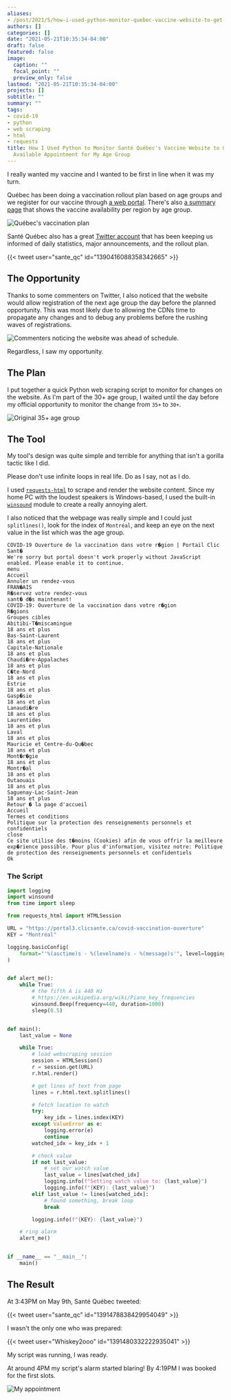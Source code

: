 ```yaml
---
aliases:
- /post/2021/5/how-i-used-python-monitor-quebec-vaccine-website-to-get-the-first-available-appointment/
authors: []
categories: []
date: "2021-05-21T10:35:34-04:00"
draft: false
featured: false
image:
  caption: ""
  focal_point: ""
  preview_only: false
lastmod: "2021-05-21T10:35:34-04:00"
projects: []
subtitle: ""
summary: ""
tags:
- covid-19
- python
- web scraping
- html
- requests
title: How I Used Python to Monitor Santé Québec's Vaccine Website to Get the First
  Available Appointment for My Age Group
---
```


I really wanted my vaccine and I wanted to be first in line when it was my turn.

Québec has been doing a vaccination rollout plan based on age groups and we register for our vaccine through [a web portal](https://portal3.clicsante.ca/).
There's also [a summary page](https://portal3.clicsante.ca/covid-vaccination-ouverture) that shows the vaccine availability per region by age group.

![Québec's vaccination plan](E0KS7zHWYAAVdjA.jpg)

Santé Québec also has a great [Twitter account](https://twitter.com/sante_qc) that has been keeping us informed of daily statistics, major announcements, and the rollout plan.

{{< tweet user="sante_qc" id="1390416088358342665" >}}

## The Opportunity

Thanks to some commenters on Twitter, I also noticed that the website would allow registration of the next age group the day before the planned opportunity.
This was most likely due to allowing the CDNs time to propagate any changes and to debug any problems before the rushing waves of registrations.

![Commenters noticing the website was ahead of schedule.](2021-05-21%2010_37_30-Window.png)

Regardless, I saw my opportunity.

## The Plan

I put together a quick Python web scraping script to monitor for changes on the website.
As I'm part of the 30+ age group, I waited until the day before my official opportunity to monitor the change from `35+` to `30+`.

![Original 35+ age group](original.png)

## The Tool

My tool's design was quite simple and terrible for anything that isn't a gorilla tactic like I did.

Please don't use infinite loops in real life.
Do as I say, not as I do.

I used [`requests-html`](https://docs.python-requests.org/projects/requests-html/) to scrape and render the website content.
Since my home PC with the loudest speakers is Windows-based, I used the built-in [`winsound`](https://docs.python.org/3/library/winsound.html) module to create a really annoying alert.

I also noticed that the webpage was really simple and I could just `splitlines()`, look for the index of `Montréal`, and keep an eye on the next value in the list which was the age group.

```text
COVID-19 Ouverture de la vaccination dans votre r�gion | Portail Clic Sant�
We're sorry but portal doesn't work properly without JavaScript enabled. Please enable it to continue.
menu
Accueil
Annuler un rendez-vous
FRAN�AIS
R�servez votre rendez-vous
sant� d�s maintenant!
COVID-19: Ouverture de la vaccination dans votre r�gion
R�gions
Groupes cibles
Abitibi-T�miscamingue
18 ans et plus
Bas-Saint-Laurent
18 ans et plus
Capitale-Nationale
18 ans et plus
Chaudi�re-Appalaches
18 ans et plus
C�te-Nord
18 ans et plus
Estrie
18 ans et plus
Gasp�sie
18 ans et plus
Lanaudi�re
18 ans et plus
Laurentides
18 ans et plus
Laval
18 ans et plus
Mauricie et Centre-du-Qu�bec
18 ans et plus
Mont�r�gie
18 ans et plus
Montr�al
18 ans et plus
Outaouais
18 ans et plus
Saguenay-Lac-Saint-Jean
18 ans et plus
Retour � la page d'accueil
Accueil
Termes et conditions
Politique sur la protection des renseignements personnels et confidentiels
close
Ce site utilise des t�moins (Cookies) afin de vous offrir la meilleure exp�rience possible. Pour plus d'information, visitez notre: Politique de protection des renseignements personnels et confidentiels
Ok
```

### The Script

```python
import logging
import winsound
from time import sleep

from requests_html import HTMLSession

URL = "https://portal3.clicsante.ca/covid-vaccination-ouverture"
KEY = "Montréal"

logging.basicConfig(
    format="'%(asctime)s - %(levelname)s - %(message)s'", level=logging.INFO
)


def alert_me():
    while True:
        # the fifth A is 440 Hz
        # https://en.wikipedia.org/wiki/Piano_key_frequencies
        winsound.Beep(frequency=440, duration=1000)
        sleep(0.5)


def main():
    last_value = None

    while True:
        # load webscraping session
        session = HTMLSession()
        r = session.get(URL)
        r.html.render()

        # get lines of text from page
        lines = r.html.text.splitlines()

        # fetch location to watch
        try:
            key_idx = lines.index(KEY)
        except ValueError as e:
            logging.error(e)
            continue
        watched_idx = key_idx + 1

        # check value
        if not last_value:
            # set our watch value
            last_value = lines[watched_idx]
            logging.info(f"Setting watch value to: {last_value}")
            logging.info(f"{KEY}: {last_value}")
        elif last_value != lines[watched_idx]:
            # found something, break loop
            break

        logging.info(f"{KEY}: {last_value}")

    # ring alarm
    alert_me()


if __name__ == "__main__":
    main()
```

## The Result

At 3:43PM on May 9th, Santé Québec tweeted:

{{< tweet user="sante_qc" id="1391478838429954049" >}}

I wasn't the only one who was prepared:

{{< tweet user="Whiskey2ooo" id="1391480332222935041" >}}

My script was running, I was ready.

At around 4PM my script's alarm started blaring!
By 4:19PM I was booked for the first slots.

![My appointment](2021-05-21%2011_08_00-Window.png)